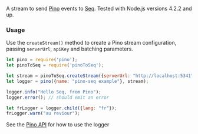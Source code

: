 <!--# bunyan-seq [![Build status](https://ci.appveyor.com/api/projects/status/mrcbbrd33prih7bb?svg=true)](https://ci.appveyor.com/project/datalust/bunyan-seq) [![NPM](https://img.shields.io/npm/v/bunyan-seq.svg)](https://www.npmjs.com/package/bunyan-seq)-->


A stream to send [Pino](https://github.com/pinojs/pino) events to [Seq](https://getseq.net). Tested with Node.js versions 4.2.2 and up.

### Usage

Use the `createStream()` method to create a Pino stream configuration, passing `serverUrl`, `apiKey` and batching parameters.

```js
let pino = require('pino');
let pinoToSeq = require('pinoToSeq');

let stream = pinoToSeq.createStream({serverUrl: "http://localhost:5341"});
let logger = pino({name: "pino-seq example"}, stream);

logger.info("Hello Seq, from Pino");
logger.error(); // should emit an error

let frLogger = logger.child({lang: "fr"});
frLogger.warn("au reviour");
```

See the [Pino API](https://github.com/pinojs/pino/blob/master/docs/api.md) for how to use the logger

